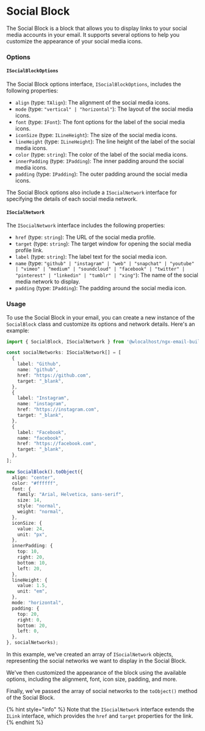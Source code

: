 # Social Block

The Social Block is a block that allows you to display links to your social media accounts in your email. It supports several options to help you customize the appearance of your social media icons.

### Options

#### `ISocialBlockOptions`

The Social Block options interface, `ISocialBlockOptions`, includes the following properties:

* `align` (type: `TAlign`): The alignment of the social media icons.
* `mode` (type: `"vertical" | "horizontal"`): The layout of the social media icons.
* `font` (type: `IFont`): The font options for the label of the social media icons.
* `iconSize` (type: `ILineHeight`): The size of the social media icons.
* `lineHeight` (type: `ILineHeight`): The line height of the label of the social media icons.
* `color` (type: `string`): The color of the label of the social media icons.
* `innerPadding` (type: `IPadding`): The inner padding around the social media icons.
* `padding` (type: `IPadding`): The outer padding around the social media icons.

The Social Block options also include a `ISocialNetwork` interface for specifying the details of each social media network.&#x20;

#### `ISocialNetwork`

The `ISocialNetwork` interface includes the following properties:

* `href` (type: `string`): The URL of the social media profile.
* `target` (type: `string`): The target window for opening the social media profile link.
* `label` (type: `string`): The label text for the social media icon.
* `name` (type: `"github" | "instagram" | "web" | "snapchat" | "youtube" | "vimeo" | "medium" | "soundcloud" | "facebook" | "twitter" | "pinterest" | "linkedin" | "tumblr" | "xing"`): The name of the social media network to display.
* `padding` (type: `IPadding`): The padding around the social media icon.

### Usage

To use the Social Block in your email, you can create a new instance of the `SocialBlock` class and customize its options and network details. Here's an example:

```typescript
import { SocialBlock, ISocialNetwork } from '@wlocalhost/ngx-email-builder';

const socialNetworks: ISocialNetwork[] = [
  {
    label: "Github",
    name: "github",
    href: "https://github.com",
    target: "_blank",
  },
  {
    label: "Instagram",
    name: "instagram",
    href: "https://instagram.com",
    target: "_blank",
  },
  {
    label: "Facebook",
    name: "facebook",
    href: "https://facebook.com",
    target: "_blank",
  },
];

new SocialBlock().toObject({
  align: "center",
  color: "#ffffff",
  font: {
    family: "Arial, Helvetica, sans-serif",
    size: 14,
    style: "normal",
    weight: "normal",
  },
  iconSize: {
    value: 24,
    unit: "px",
  },
  innerPadding: {
    top: 10,
    right: 20,
    bottom: 10,
    left: 20,
  },
  lineHeight: {
    value: 1.5,
    unit: "em",
  },
  mode: "horizontal",
  padding: {
    top: 20,
    right: 0,
    bottom: 20,
    left: 0,
  },
}, socialNetworks);
```

In this example, we've created an array of `ISocialNetwork` objects, representing the social networks we want to display in the Social Block.&#x20;

We've then customized the appearance of the block using the available options, including the alignment, font, icon size, padding, and more.&#x20;

Finally, we've passed the array of social networks to the `toObject()` method of the Social Block.

{% hint style="info" %}
Note that the `ISocialNetwork` interface extends the `ILink` interface, which provides the `href` and `target` properties for the link.
{% endhint %}
